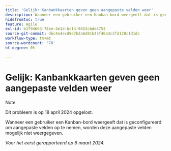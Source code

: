 ```yaml
---
title: 'Gelijk: Kanbankkaarten geven geen aangepaste velden weer'
description: Wanneer een gebruiker een Kanban-bord weergeeft dat is geconfigureerd om aangepaste velden op te nemen, worden deze aangepaste velden mogelijk niet weergegeven.
hidefromtoc: true
feature: Agile
exl-id: b1f94663-78ee-4e1d-bc14-9453cbde4753
source-git-commit: dbc4e4ecd9e7b2a6d01b43f46a3c2fd128c1d1dc
workflow-type: tm+mt
source-wordcount: '70'
ht-degree: 0%

---
```


# Gelijk: Kanbankkaarten geven geen aangepaste velden weer

>[!NOTE]
>
>Dit probleem is op 18 april 2024 opgelost.

Wanneer een gebruiker een Kanban-bord weergeeft dat is geconfigureerd om aangepaste velden op te nemen, worden deze aangepaste velden mogelijk niet weergegeven.

_Voor het eerst gerapporteerd op 6 maart 2024._
